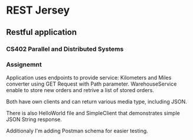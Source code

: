 # REST Jersey

## Restful application
### CS402 Parallel and Distributed Systems
### Assignemnt

Application uses endpoints to provide service:
Kilometers and Miles converter using GET Request with Path parameter.
WarehouseService enable to store new orders and retrive a list of stored orders.

Both have own clients and can return various media type, including JSON.

There is also HelloWorld file and SimpleClient that demonstrates simple
JSON String response.

Additionaly I'm adding Postman schema for easier testing.
